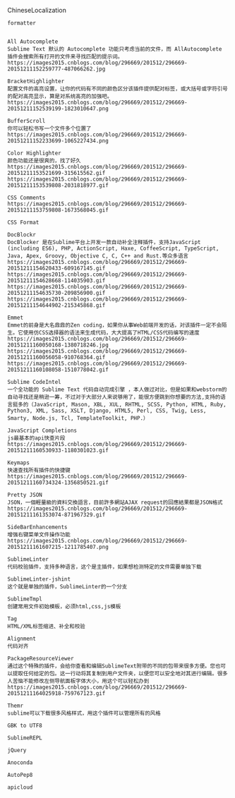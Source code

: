 ChineseLocalization
	
	formatter
	
	
	All Autocomplete
	Sublime Text 默认的 Autocomplete 功能只考虑当前的文件，而 AllAutocomplete 插件会搜索所有打开的文件来寻找匹配的提示词。
	https://images2015.cnblogs.com/blog/296669/201512/296669-20151211152259777-487066262.jpg
	
	BracketHighlighter
	配置文件的高亮设置，让你的代码有不同的颜色区分该插件提供配对标签，或大括号或字符引号的配对高亮显示，算是对系统高亮的加强吧。
	https://images2015.cnblogs.com/blog/296669/201512/296669-20151211152539199-1823010647.png
	
	BufferScroll
	你可以轻松书写一个文件多个位置了
	https://images2015.cnblogs.com/blog/296669/201512/296669-20151211152233699-1065227434.png
	
	Color Highlighter
	颜色功能还是很爽的，找了好久
	https://images2015.cnblogs.com/blog/296669/201512/296669-20151211153521699-315615562.gif
	https://images2015.cnblogs.com/blog/296669/201512/296669-20151211153539808-2031818977.gif
	
	CSS Comments
	https://images2015.cnblogs.com/blog/296669/201512/296669-20151211153759808-1673568045.gif
	
	CSS Format
	
	DocBlockr
	DocBlocker 是在Sublime平台上开发一款自动补全注释插件，支持JavaScript (including ES6), PHP, ActionScript, Haxe, CoffeeScript, TypeScript, Java, Apex, Groovy, Objective C, C, C++ and Rust.等众多语言
	https://images2015.cnblogs.com/blog/296669/201512/296669-20151211154620433-609167145.gif
	https://images2015.cnblogs.com/blog/296669/201512/296669-20151211154628668-114035903.gif
	https://images2015.cnblogs.com/blog/296669/201512/296669-20151211154635730-209856900.gif
	https://images2015.cnblogs.com/blog/296669/201512/296669-20151211154644902-215345868.gif
	
	Emmet
	Emmet的前身是大名鼎鼎的Zen coding，如果你从事Web前端开发的话，对该插件一定不会陌生。它使用仿CSS选择器的语法来生成代码，大大提高了HTML/CSS代码编写的速度
	https://images2015.cnblogs.com/blog/296669/201512/296669-20151211160050168-1380718246.jpg
	https://images2015.cnblogs.com/blog/296669/201512/296669-20151211160056058-910768364.gif
	https://images2015.cnblogs.com/blog/296669/201512/296669-20151211160108058-1510778042.gif
	
	Sublime CodeIntel
	一个全功能的 Sublime Text 代码自动完成引擎 ，本人做过对比，但是如果和webstorm的自动寻找还是稍逊一筹，不过对于大部分人来说够用了，能很方便跳到你想要的方法,支持的语言挺多的（JavaScript, Mason, XBL, XUL, RHTML, SCSS, Python, HTML, Ruby, Python3, XML, Sass, XSLT, Django, HTML5, Perl, CSS, Twig, Less, Smarty, Node.js, Tcl, TemplateToolkit, PHP.）
	
	JavaScript Completions
	js最基本的api快查片段
	https://images2015.cnblogs.com/blog/296669/201512/296669-20151211160530933-1180301023.gif
	
	Keymaps
	快速查找所有插件的快捷键
	https://images2015.cnblogs.com/blog/296669/201512/296669-20151211160734324-1356850521.gif
	
	Pretty JSON
	JSON，一個輕量級的資料交換語言，目前許多網站AJAX request的回應結果都是JSON格式
	https://images2015.cnblogs.com/blog/296669/201512/296669-20151211161353074-871967329.gif
	
	SideBarEnhancements
	增强右键菜单文件操作功能
	https://images2015.cnblogs.com/blog/296669/201512/296669-20151211161607215-1211785407.png
	
	SublimeLinter
	代码校验插件，支持多种语言，这个是主插件，如果想检测特定的文件需要单独下载
	
	SublimeLinter-jshint
	这个就是单独的插件，SublimeLinter的一个分支
	
	SublimeTmpl
	创建常用文件初始模板，必须html,css,js模板
	
	Tag
	HTML/XML标签缩进、补全和校验
	
	Alignment
	代码对齐
	
	PackageResourceViewer
	通过这个特殊的插件，会给你查看和编辑SublimeText附带的不同的包带来很多方便。您也可以提取任何给定的包。这一行动将其复制到用户文件夹，以便您可以安全地对其进行编辑。很多人苦恼不能修改左侧导航面板字体大小，用这个可以轻松办到
	https://images2015.cnblogs.com/blog/296669/201512/296669-20151211164025918-759767123.gif
	
	Themr
	sublime可以下载很多风格样式，用这个插件可以管理所有的风格
	
	GBK to UTF8
	
	SublimeREPL
	
	jQuery
	
	Anoconda
	
	AutoPep8
	
	apicloud
